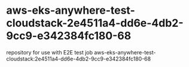 # aws-eks-anywhere-test-cloudstack-2e4511a4-dd6e-4db2-9cc9-e342384fc180-68
repository for use with E2E test job aws-eks-anywhere-test-cloudstack:2e4511a4-dd6e-4db2-9cc9-e342384fc180-68
